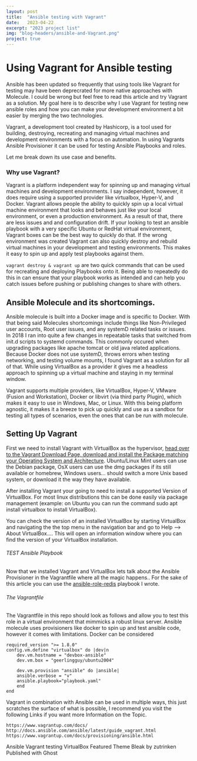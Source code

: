 ```yaml
---
layout: post
title:  "Ansible testing with Vagrant"
date:   2023-04-22
excerpt: "2023 project list"
img: "blog-headers/ansible-and-Vagrant.png"
project: true
---
```



# Using Vagrant for Ansible testing
Ansible has been updated so frequently that using tools like Vagrant for testing may have been deprecrated for more native approaches with Molecule. I could be wrong but feel free to read this article and try Vagrant as a solution. My goal here is to describe why I use Vagrant for testing new ansible roles and how you can make your development environment a bit easier by merging the two technologies.

Vagrant, a development tool created by Hashicorp, is a tool used for building, destroying, recreating and managing virtual machines and development environments with a focus on automation. In using Vagrants Ansible Provisioner it can be used for testing Ansible Playbooks and roles.

Let me break down its use case and benefits.

### Why use Vagrant?

Vagrant is a platform independent way for spinning up and managing virtual machines and development environments. I say independent, however, it does require using a supported provider like virtualbox, Hyper-V, and Docker. Vagrant allows people the ability to quickly spin up a local virtual machine environment that looks and behaves just like your local environment, or even a production environment. As a result of that, there are less issues and and configuration drift. If your looking to test an ansible playbook with a very specific Ubuntu or RedHat virtual environment, Vagrant boxes can be the best way to quickly do that. If the wrong environment was created Vagrant can also quickly destroy and rebuild virtual machines in your development and testing environments. This makes it easy to spin up and apply test playbooks against them.

``` vagrant destroy & vagrant up ``` are two quick commands that can be used for recreating and deploying Playbooks onto it. Being able to repeatedly do this in can ensure that your playbook works as intended and can help you catch issues before pushing or publishing changes to share with others.

## Ansible Molecule and its shortcomings.
Ansible molecule is built into a Docker image and is specific to Docker. With that being said Molecules shortcomings include things like Non-Privileged user accounts, Root user issues, and any systemD related tasks or issues. In 2018 I ran into quite a few changes in repeatable tasks that switched from init.d scripts to systemd commands. This commonly occured when upgrading packages like apache tomcat or old java related applications. Because Docker does not use systemD, throws errors when testing networking, and testing volume mounts, I found Vagrant as a solution for all of that. While using VirtualBox as a provider it gives me a headless approach to spinning up a virtual machine and staying in my terminal window.

Vagrant supports multiple providers, like VirtualBox, Hyper-V, VMware (Fusion and Workstation), Docker or libvirt (via third party Plugin), which makes it easy to use in Windows, Mac, or Linux. With this being platform agnostic, it makes it a breeze to pick up quickly and use as a sandbox for testing all types of scenarios, even the ones that can be run with molecule.

## Setting Up Vagrant
First we need to install Vagrant with VirtualBox as the hypervisor, [head over to the Vagrant Download Page, download and install the Package matching your Operating System and Architecture](https://developer.hashicorp.com/vagrant/docs/installation). Ubuntu/Linux Mint users can use the Debian package, OsX users can use the dmg packages if its still available or homebrew, Windows users... should switch a more Unix based system, or download it the way they have available.

After installing Vagrant your going to need to install a supported Version of VirtualBox. For most linux distributions this can be done easily via package management (example: on Ubuntu you can run the command sudo apt install virtualbox to install VirtualBox).

You can check the version of an installed VirtualBox by starting VirtualBox and navigating the the top menu in the navigation bar and go to Help --> About VirtualBox.... This will open an information window where you can find the version of your VirtualBox installation.


###### TEST Ansible Playbook
Now that we installed Vagrant and VirtualBox lets talk about the Ansible Provisioner in the Vagrantfile where all the magic happens..
For the sake of this article you can use the [ansible-role-redis](https://github.com/tmeralus/ansible-role-redis) playbook I wrote.


###### The Vagrantfile
The Vagrantfile in this repo should look as follows and allow you to test this role in a virtual environment that mimmicks a robust linux
server. Ansible molecule uses provisioners like docker to spin up and test ansible code, however it comes with limitations. Docker can be considered

```
required_version ">= 1.8.0"
config.vm.define "virtualbox" do |dev|n
    dev.vm.hostname = "devbox-ansible"
    dev.vm.box = "geerlingguy/ubuntu2004"

    dev.vm.provision "ansible" do |ansible|
    ansible.verbose = "v"
    ansible.playbook="playbook.yaml"
    end
end
```


Vagrant in combination with Ansible can be used in multiple ways, this just  scratches the surface of what is possible, I recommend you visit the following Links if you want more Information on the Topic.

    https://www.vagrantup.com/docs/
    http://docs.ansible.com/ansible/latest/guide_vagrant.html
    https://www.vagrantup.com/docs/provisioning/ansible.html

Ansible Vagrant testing VirtualBox Featured
Theme Bleak by zutrinken Published with Ghost
